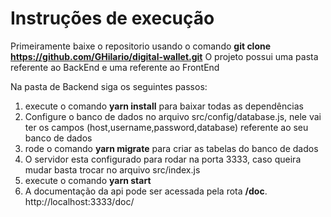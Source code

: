 # Instruções de execução

Primeiramente baixe o repositorio usando o comando
**git clone https://github.com/GHilario/digital-wallet.git**
O projeto possui uma pasta referente ao BackEnd e uma referente ao FrontEnd

Na pasta de Backend siga os seguintes passos:

1. execute o comando **yarn install** para baixar todas as dependências
2. Configure o banco de dados no arquivo src/config/database.js, nele vai ter os campos (host,username,password,database) referente ao seu banco de dados
3. rode o comando **yarn migrate** para criar as tabelas do banco de dados
4. O servidor esta configurado para rodar na porta 3333, caso queira mudar basta trocar no arquivo src/index.js
5. execute o comando **yarn start**
6. A documentação da api pode ser acessada pela rota **/doc**. http://localhost:3333/doc/
